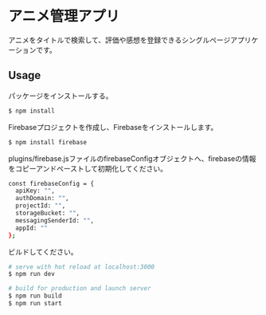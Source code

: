 # アニメ管理アプリ
アニメをタイトルで検索して、評価や感想を登録できるシングルページアプリケーションです。

## Usage

パッケージをインストールする。

```bash
$ npm install
```

Firebaseプロジェクトを作成し、Firebaseをインストールします。

```bash
$ npm install firebase
```

plugins/firebase.jsファイルのfirebaseConfigオブジェクトへ、firebaseの情報をコピーアンドペーストして初期化してください。

```bash
const firebaseConfig = {
  apiKey: "",
  authDomain: "",
  projectId: "",
  storageBucket: "",
  messagingSenderId: "",
  appId: ""
};
```

ビルドしてください。

```bash
# serve with hot reload at localhost:3000
$ npm run dev

# build for production and launch server
$ npm run build
$ npm run start
```
